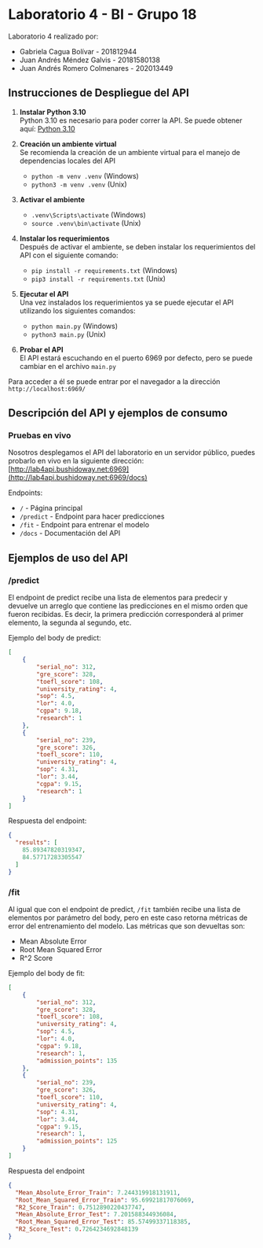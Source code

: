 # Laboratorio 4 - BI - Grupo 18
Laboratorio 4 realizado por:
- Gabriela Cagua Bolívar - 201812944
- Juan Andrés Méndez Galvis -  20181580138
- Juan Andrés Romero Colmenares - 202013449

## Instrucciones de Despliegue del API

1. **Instalar Python 3.10**  
Python 3.10 es necesario para poder correr la API. Se puede obtener aquí: [Python 3.10](https://www.python.org/downloads/release/python-3108/)

2. **Creación un ambiente virtual**  
Se recomienda la creación de un ambiente virtual para el manejo de dependencias locales del API  
    - `python -m venv .venv` (Windows)
    - `python3 -m venv .venv` (Unix)

3. **Activar el ambiente**

    - `.venv\Scripts\activate` (Windows)
    - `source .venv\bin\activate` (Unix)

4. **Instalar los requerimientos**  
Después de activar el ambiente, se deben instalar los requerimientos del API con el siguiente comando:
    - `pip install -r requirements.txt` (Windows)
    - `pip3 install -r requirements.txt` (Unix)

5. **Ejecutar el API**  
Una vez instalados los requerimientos ya se puede ejecutar el API utilizando los siguientes comandos:
    - `python main.py` (Windows)
    - `python3 main.py` (Unix)

6. **Probar el API**  
El API estará escuchando en el puerto 6969 por defecto, pero se puede cambiar en el archivo `main.py`

Para acceder a él se puede entrar por el navegador a la dirección `http://localhost:6969/`

## Descripción del API y ejemplos de consumo

### Pruebas en vivo
Nosotros desplegamos el API del laboratorio en un servidor público, puedes probarlo en vivo en la siguiente dirección: [http://lab4api.bushidoway.net:6969](http://lab4api.bushidoway.net:6969/docs)

Endpoints:
- `/` - Página principal
- `/predict` - Endpoint para hacer predicciones
- `/fit` - Endpoint para entrenar el modelo
- `/docs` - Documentación del API

## Ejemplos de uso del API
### /predict
El endpoint de predict recibe una lista de elementos para predecir y devuelve un arreglo que contiene las predicciones en el mismo orden que fueron recibidas. Es decir, la primera predicción corresponderá al primer elemento, la segunda al segundo, etc.

Ejemplo del body de predict:
```json
[
    {
        "serial_no": 312,
        "gre_score": 328,
        "toefl_score": 108,
        "university_rating": 4,
        "sop": 4.5,
        "lor": 4.0,
        "cgpa": 9.18,
        "research": 1
    },
    {
        "serial_no": 239,
        "gre_score": 326,
        "toefl_score": 110,
        "university_rating": 4,
        "sop": 4.31,
        "lor": 3.44,
        "cgpa": 9.15,
        "research": 1
    }
]
```
Respuesta del endpoint:
```json
{
  "results": [
    85.89347820319347,
    84.57717283305547
  ]
}
```

### /fit
Al igual que con el endpoint de predict, `/fit` también recibe una lista de elementos por parámetro del body, pero en este caso retorna métricas de error del entrenamiento del modelo. Las métricas que son devueltas son:
- Mean Absolute Error
- Root Mean Squared Error
- R^2 Score

Ejemplo del body de fit:
```json
[
    {
        "serial_no": 312,
        "gre_score": 328,
        "toefl_score": 108,
        "university_rating": 4,
        "sop": 4.5,
        "lor": 4.0,
        "cgpa": 9.18,
        "research": 1,
        "admission_points": 135
    },
    {
        "serial_no": 239,
        "gre_score": 326,
        "toefl_score": 110,
        "university_rating": 4,
        "sop": 4.31,
        "lor": 3.44,
        "cgpa": 9.15,
        "research": 1,
        "admission_points": 125
    }
]
```

Respuesta del endpoint
```json
{
  "Mean_Absolute_Error_Train": 7.244319918131911,
  "Root_Mean_Squared_Error_Train": 95.69921817076069,
  "R2_Score_Train": 0.7512890220437747,
  "Mean_Absolute_Error_Test": 7.201588344936084,
  "Root_Mean_Squared_Error_Test": 85.57499337118385,
  "R2_Score_Test": 0.7264234692848139
}
```